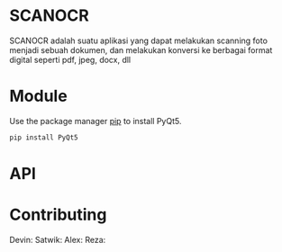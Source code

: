 # SCANOCR

SCANOCR adalah suatu aplikasi yang dapat melakukan scanning foto menjadi sebuah dokumen, dan melakukan konversi ke berbagai format digital seperti pdf, jpeg, docx, dll


# Module
Use the package manager [pip](https://pip.pypa.io/en/stable/) to install PyQt5.
```bash
pip install PyQt5
```
# API



# Contributing
Devin:
Satwik:
Alex:
Reza: 
